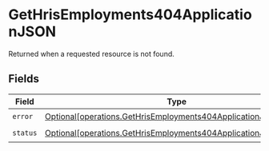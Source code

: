 # GetHrisEmployments404ApplicationJSON

Returned when a requested resource is not found.


## Fields

| Field                                                                                                                                        | Type                                                                                                                                         | Required                                                                                                                                     | Description                                                                                                                                  |
| -------------------------------------------------------------------------------------------------------------------------------------------- | -------------------------------------------------------------------------------------------------------------------------------------------- | -------------------------------------------------------------------------------------------------------------------------------------------- | -------------------------------------------------------------------------------------------------------------------------------------------- |
| `error`                                                                                                                                      | [Optional[operations.GetHrisEmployments404ApplicationJSONError]](undefined/models/operations/gethrisemployments404applicationjsonerror.md)   | :heavy_check_mark:                                                                                                                           | N/A                                                                                                                                          |
| `status`                                                                                                                                     | [Optional[operations.GetHrisEmployments404ApplicationJSONStatus]](undefined/models/operations/gethrisemployments404applicationjsonstatus.md) | :heavy_check_mark:                                                                                                                           | N/A                                                                                                                                          |
